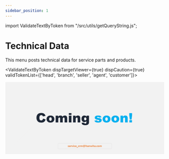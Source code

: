 ```yaml
---
sidebar_position: 1
---
```


import ValidateTextByToken from "/src/utils/getQueryString.js";

# Technical Data

This menu posts technical data for service parts and products.

<ValidateTextByToken dispTargetViewer={true} dispCaution={true} validTokenList={['head', 'branch', 'seller', 'agent', 'customer']}>

![100](./img/100.png)
</ValidateTextByToken>